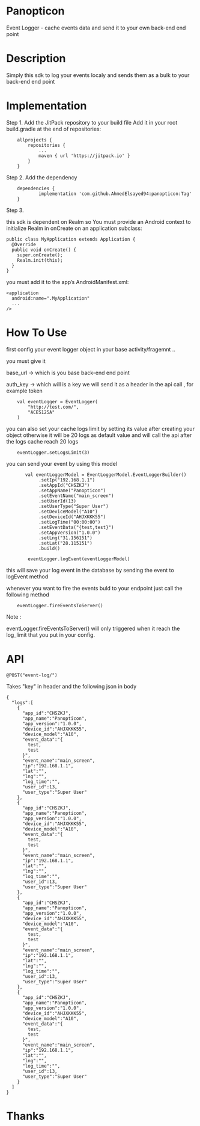 # Panopticon
Event Logger - cache events data and send it to your own back-end end point

# Description
Simply this sdk to log your events localy and sends them as a bulk to your back-end end point

# Implementation

Step 1. Add the JitPack repository to your build file
Add it in your root build.gradle at the end of repositories:

```
	allprojects {
		repositories {
			...
			maven { url 'https://jitpack.io' }
		}
	}
```
  
Step 2. Add the dependency

```
	dependencies {
	        implementation 'com.github.AhmedElsayed94:panopticon:Tag'
	}
  ```
  
Step 3. 

this sdk is dependent on Realm so You must provide an Android context to initialize Realm in onCreate on an application subclass:

```
public class MyApplication extends Application {
  @Override
  public void onCreate() {
    super.onCreate();
    Realm.init(this);
  }
}
```
you must add it to the app’s AndroidManifest.xml:

```
<application
  android:name=".MyApplication"
  ...
/>

```
# How To Use

first config your event logger object in your base activity/fragemnt .. 

you must give it 

base_url -> which is you base back-end end point

auth_key -> which will is a key we will send it as a header in the api call , for example token 

        val eventLogger = EventLogger(
            "http://test.com/",
            "ACES125A"
        )

you can also set your cache logs limit by setting its value after creating your object otherwise it will be 20 logs as default value and will call the api after the logs cache reach 20 logs 

        eventLogger.setLogsLimit(3)
        
you can send your event by using this model

```
       val eventLoggerModel = EventLoggerModel.EventLoggerBuilder()
            .setIp("192.168.1.1")
            .setAppId("CHSZKJ")
            .setAppName("Panopticon")
            .setEventName("main_screen")
            .setUserId(13)
            .setUserType("Super User")
            .setDeviceModel("A10")
            .setDeviceId("AHJXKKK55")
            .setLogTime("00:00:00")
            .setEventData("{test,test}")
            .setAppVersion("1.0.0")
            .setLng("31.156151")
            .setLat("28.115151")
            .build()

        eventLogger.logEvent(eventLoggerModel)

```
this will save your log event in the database by sending the event to logEvent method

whenever you want to fire the events buld to your endpoint just call the following method

        eventLogger.fireEventsToServer()
        
Note :  

eventLogger.fireEventsToServer() will only triggered when it reach the log_limit that you put in your config.

# API

```
@POST("event-log/")

```
Takes "key" in header and the following json in body

```
{
  "logs":[
    {
      "app_id":"CHSZKJ",
      "app_name":"Panopticon",
      "app_version":"1.0.0",
      "device_id":"AHJXKKK55",
      "device_model":"A10",
      "event_data":"{
        test,
        test
      }",
      "event_name":"main_screen",
      "ip":"192.168.1.1",
      "lat":"",
      "lng":"",
      "log_time":"",
      "user_id":13,
      "user_type":"Super User"
    },
    {
      "app_id":"CHSZKJ",
      "app_name":"Panopticon",
      "app_version":"1.0.0",
      "device_id":"AHJXKKK55",
      "device_model":"A10",
      "event_data":"{
        test,
        test
      }",
      "event_name":"main_screen",
      "ip":"192.168.1.1",
      "lat":"",
      "lng":"",
      "log_time":"",
      "user_id":13,
      "user_type":"Super User"
    },
    {
      "app_id":"CHSZKJ",
      "app_name":"Panopticon",
      "app_version":"1.0.0",
      "device_id":"AHJXKKK55",
      "device_model":"A10",
      "event_data":"{
        test,
        test
      }",
      "event_name":"main_screen",
      "ip":"192.168.1.1",
      "lat":"",
      "lng":"",
      "log_time":"",
      "user_id":13,
      "user_type":"Super User"
    },
    {
      "app_id":"CHSZKJ",
      "app_name":"Panopticon",
      "app_version":"1.0.0",
      "device_id":"AHJXKKK55",
      "device_model":"A10",
      "event_data":"{
        test,
        test
      }",
      "event_name":"main_screen",
      "ip":"192.168.1.1",
      "lat":"",
      "lng":"",
      "log_time":"",
      "user_id":13,
      "user_type":"Super User"
    }
  ]
}
```

# Thanks





  
